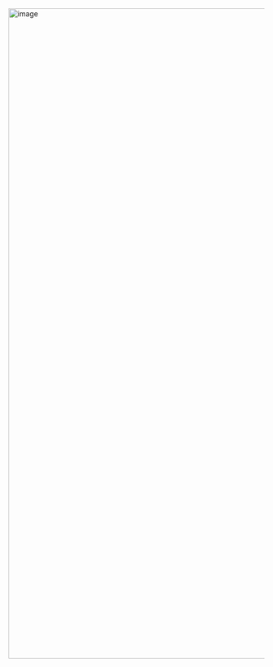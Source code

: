 <img width="1279" alt="image" src="https://github.com/user-attachments/assets/287d4e93-637d-4679-99ef-9b47f6513a49" />
